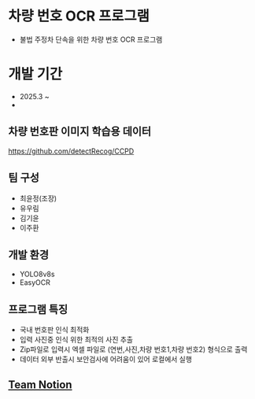 # 차량 번호 OCR 프로그램
- 불법 주정차 단속을 위한 차량 번호 OCR 프로그램

# 개발 기간
- 2025.3 ~
- 
## 차량 번호판 이미지 학습용 데이터
https://github.com/detectRecog/CCPD

## 팀 구성
- 최윤정(조장) 
- 유우림
- 김기윤
- 이주환

## 개발 환경
- YOLO8v8s
- EasyOCR

## 프로그램 특징
- 국내 번호판 인식 최적화
- 입력 사진중 인식 위한 최적의 사진 추출
- Zip파일로 입력시 엑셀 파일로 (연번,사진,차량 번호1,차량 번호2) 형식으로 출력
- 데이터 외부 반출시 보안검사에 어려움이 있어 로컬에서 실행
## [ Team Notion ](https://www.notion.so/OCR-1bb5cdba866b80b9be30c3df0378eaad) ##


